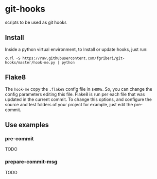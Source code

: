 # git-hooks

scripts to be used as git hooks

## Install
Inside a python virtual environment, to Install or update hooks, just run:

`curl -S https://raw.githubusercontent.com/fgriberi/git-hooks/master/hook-me.py | python`

## Flake8
The `hook-me` copy the `.flake8` config file in `$HOME`. So, you can change the config parameters editing this file. 
Flake8 is run per each file that was updated in the current commit. To change this options, and configure the source and test folders of your project for example, just edit the pre-commit.

## Use examples

### pre-commit
TODO

### prepare-commit-msg
TODO
